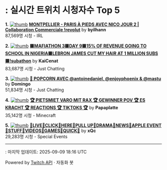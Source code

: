 # : 실시간 트위치 시청자수 Top 5

**1.** [![thumb](https://static-cdn.jtvnw.net/previews-ttv/live_user_byilhann-320x180.jpg)](https://twitch.tv/byilhann)
**[MONTPELLIER - PARIS À PIEDS AVEC NICO JOUR 2 | Collaboration Commerciale !revolut](https://twitch.tv/byilhann)** by **byilhann**<br>87,569명 시청  - IRL

**2.** [![thumb](https://static-cdn.jtvnw.net/previews-ttv/live_user_kaicenat-320x180.jpg)](https://twitch.tv/KaiCenat)
**[🟨MAFIATHON 3🟨DAY 9🟨15% OF REVENUE GOING TO SCHOOL IN NIGERIA🟨LEBRON JAMES CUT MY HAIR AT 1 MILLION SUBS🟨!subathon](https://twitch.tv/KaiCenat)** by **KaiCenat**<br>83,687명 시청  - Just Chatting

**3.** [![thumb](https://static-cdn.jtvnw.net/previews-ttv/live_user_domingo-320x180.jpg)](https://twitch.tv/Domingo)
**[🍿 POPCORN AVEC @antoinedaniel, @enjoyphoenix & @mastu](https://twitch.tv/Domingo)** by **Domingo**<br>51,834명 시청  - Just Chatting

**4.** [![thumb](https://static-cdn.jtvnw.net/previews-ttv/live_user_papaplatte-320x180.jpg)](https://twitch.tv/Papaplatte)
**[🏆 PIETSMIET VARO MIT RAX 🏆 GEWINNER POV 🏆 ES KRACHT 🏆 REACTIONS 🏆 TIKTOKS 🏆](https://twitch.tv/Papaplatte)** by **Papaplatte**<br>35,142명 시청  - Minecraft

**5.** [![thumb](https://static-cdn.jtvnw.net/previews-ttv/live_user_xqc-320x180.jpg)](https://twitch.tv/xQc)
**[🌻LIVE🌻CLICK🌻HERE🌻PULL UP🌻DRAMA🌻NEWS🌻APPLE EVENT🌻STUFF🌻VIDEOS🌻GAMES🌻QUICK🌻](https://twitch.tv/xQc)** by **xQc**<br>29,283명 시청  - Special Events


---
: 마지막 업데이트: 2025-09-09 18:16 UTC

Powered by [Twitch API](https://dev.twitch.tv/docs/api/reference) · 자동화 봇